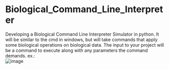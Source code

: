 # Biological_Command_Line_Interpreter
Developing a Biological Command Line Interpreter Simulator in python. It will be similar to the cmd in windows, but will take commands that apply some biological operations on biological data.
The input to your project will be a command to execute along with any parameters the command demands.
ex.: <br> ![image](https://user-images.githubusercontent.com/88295264/172040954-0054d9ad-2d24-40b6-b64b-c8a8fe520dcd.png)
 
